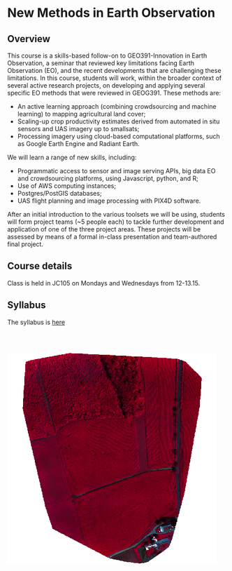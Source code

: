 # New Methods in Earth Observation

## Overview
This course is a skills-based follow-on to GEO391-Innovation in Earth Observation, a seminar that reviewed key limitations facing Earth Observation (EO), and the recent developments that are challenging these limitations. In this course, students will work, within the broader context of several active research projects, on developing and applying several specific EO methods that were reviewed in GEOG391. These methods are: 

- An active learning approach (combining crowdsourcing and machine learning) to mapping agricultural land cover;
- Scaling-up crop productivity estimates derived from automated in situ sensors and UAS imagery up to smallsats; 
- Processing imagery using cloud-based computational platforms, such as Google Earth Engine and Radiant Earth.

We will learn a range of new skills, including: 

- Programmatic access to sensor and image serving APIs, big data EO and crowdsourcing platforms, using Javascript, python, and R; 
- Use of AWS computing instances;
- Postgres/PostGIS databases;
- UAS flight planning and image processing with PIX4D software.

After an initial introduction to the various toolsets we will be using, students will form project teams (~5 people each) to tackle further development and application of one of the three project areas. These projects will be assessed by means of a formal in-class presentation and team-authored final project. 

## Course details

Class is held in JC105 on Mondays and Wednesdays from 12-13.15. 

## Syllabus

The syllabus is [here](docs/syllabus.Rmd)

<br><br>

![](docs/figures/whittier10082018.png?raw=true)

